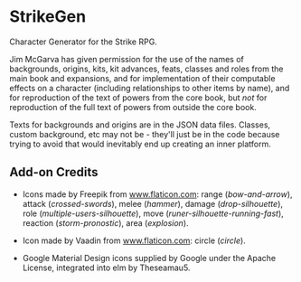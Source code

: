 # StrikeGen
Character Generator for the Strike RPG.

Jim McGarva has given permission for the use of the names of backgrounds, origins, kits, kit advances, feats,
classes and roles from the main book and expansions, and for implementation of their computable effects on a
character (including relationships to other items by name), and for reproduction of the text of powers
from the core book, but *not* for reproduction of the full text of powers from outside the core book.


Texts for backgrounds and origins are in the JSON data files. Classes, custom background, etc may not be - they'll just be
in the code because trying to avoid that would inevitably end up creating an inner platform.

## Add-on Credits

* Icons made by Freepik from www.flaticon.com: range (*bow-and-arrow*), attack (*crossed-swords*), melee (*hammer*), damage (*drop-silhouette*), role (*multiple-users-silhouette*), move (*runer-silhouette-running-fast*), reaction (*storm-pronostic*), area (*explosion*).

* Icon made by Vaadin from www.flaticon.com: circle (*circle*).

* Google Material Design icons supplied by Google under the Apache License, integrated into elm by Theseamau5.

